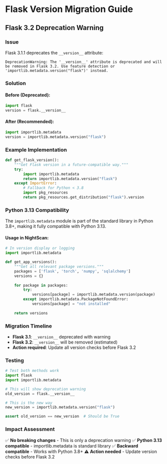 # Flask Version Migration Guide

## Flask 3.2 Deprecation Warning

### Issue
Flask 3.1.1 deprecates the `__version__` attribute:
```
DeprecationWarning: The '__version__' attribute is deprecated and will be removed in Flask 3.2. Use feature detection or 'importlib.metadata.version("flask")' instead.
```

### Solution

#### Before (Deprecated):
```python
import flask
version = flask.__version__
```

#### After (Recommended):
```python
import importlib.metadata
version = importlib.metadata.version("flask")
```

### Example Implementation

```python
def get_flask_version():
    """Get Flask version in a future-compatible way."""
    try:
        import importlib.metadata
        return importlib.metadata.version("flask")
    except ImportError:
        # Fallback for Python < 3.8
        import pkg_resources
        return pkg_resources.get_distribution("flask").version
```

### Python 3.13 Compatibility

The `importlib.metadata` module is part of the standard library in Python 3.8+, making it fully compatible with Python 3.13.

#### Usage in NightScan:

```python
# In version display or logging
import importlib.metadata

def get_app_versions():
    """Get all relevant package versions."""
    packages = ['flask', 'torch', 'numpy', 'sqlalchemy']
    versions = {}
    
    for package in packages:
        try:
            versions[package] = importlib.metadata.version(package)
        except importlib.metadata.PackageNotFoundError:
            versions[package] = "not installed"
    
    return versions
```

### Migration Timeline

- **Flask 3.1**: `__version__` deprecated with warning
- **Flask 3.2**: `__version__` will be removed (estimated)
- **Action required**: Update all version checks before Flask 3.2

### Testing

```python
# Test both methods work
import flask
import importlib.metadata

# This will show deprecation warning
old_version = flask.__version__

# This is the new way
new_version = importlib.metadata.version("flask")

assert old_version == new_version  # Should be True
```

### Impact Assessment

✅ **No breaking changes** - This is only a deprecation warning
✅ **Python 3.13 compatible** - importlib.metadata is standard library
✅ **Backward compatible** - Works with Python 3.8+
⚠️ **Action needed** - Update version checks before Flask 3.2
